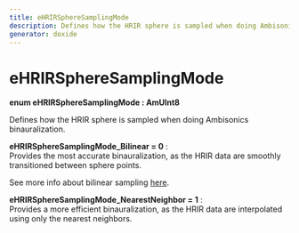 ```yaml
---
title: eHRIRSphereSamplingMode
description: Defines how the HRIR sphere is sampled when doing Ambisonics binauralization.
generator: doxide
---
```



# eHRIRSphereSamplingMode

**enum eHRIRSphereSamplingMode : AmUInt8**


Defines how the HRIR sphere is sampled when doing Ambisonics binauralization.


    


**eHRIRSphereSamplingMode_Bilinear = 0**
:   
Provides the most accurate binauralization, as the HRIR data are smoothly transitioned between sphere points.

See more info about bilinear sampling [here](http://www02.smt.ufrj.br/~diniz/conf/confi117.pdf).
        


**eHRIRSphereSamplingMode_NearestNeighbor = 1**
:   
Provides a more efficient binauralization, as the HRIR data are interpolated using only the nearest neighbors.
         





